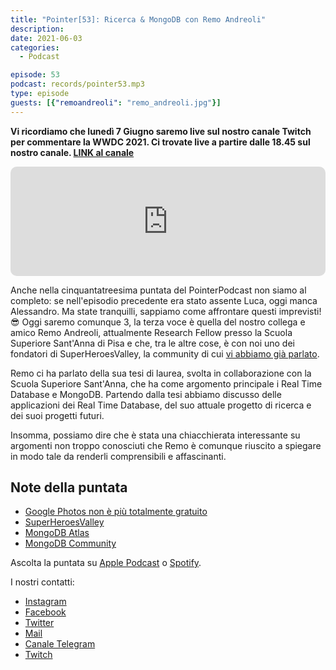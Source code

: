 ```yaml
---
title: "Pointer[53]: Ricerca & MongoDB con Remo Andreoli"
description:
date: 2021-06-03
categories:
  - Podcast

episode: 53
podcast: records/pointer53.mp3
type: episode
guests: [{"remoandreoli": "remo_andreoli.jpg"}]
---
```


**Vi ricordiamo che lunedì 7 Giugno saremo live sul nostro canale Twitch per commentare la WWDC 2021. Ci trovate live a partire dalle 18.45 sul nostro canale. [LINK al canale](https://www.twitch.tv/pointerpodcast)**


<iframe src="https://embed.podcasts.apple.com/us/podcast/pointer-53-ricerca-mongodb-con-remo-andreoli/id1465505870?i=1000524104807&amp;itsct=podcast_box_player&amp;itscg=30200&amp;theme=auto" sandbox="allow-forms allow-popups allow-same-origin allow-scripts allow-top-navigation-by-user-activation" allow="autoplay *; encrypted-media *;" style="width: 100%; max-width: 660px; overflow: hidden; border-radius: 10px; background: transparent none repeat scroll 0% 0%;" height="175px" frameborder="0"></iframe>

Anche nella cinquantatreesima puntata del PointerPodcast non siamo al completo: se nell'episodio precedente era stato assente Luca, oggi manca Alessandro. 
Ma state tranquilli, sappiamo come affrontare questi imprevisti! 😎
Oggi saremo comunque 3, la terza voce è quella del nostro collega e amico Remo Andreoli, attualmente Research Fellow presso la Scuola Superiore Sant'Anna di Pisa e che, tra le altre cose, è con noi uno dei fondatori di SuperHeroesValley, la community di cui [vi abbiamo già parlato](https://pointerpodcast.it/p/pointer44-superheroes-valley-la-nostra-community/).

Remo ci ha parlato della sua tesi di laurea, svolta in collaborazione con la Scuola Superiore Sant'Anna, che ha come argomento principale i Real Time Database e MongoDB.
Partendo dalla tesi abbiamo discusso delle applicazioni dei Real Time Database, del suo attuale progetto di ricerca e dei suoi progetti futuri.

Insomma, possiamo dire che è stata una chiacchierata interessante su argomenti non troppo conosciuti che Remo è comunque riuscito a spiegare in modo tale da renderli comprensibili e affascinanti.

## Note della puntata

- [Google Photos non è più totalmente gratuito](https://www.engadget.com/google-photos-free-unlimited-storage-end-date-133058166.html)
- [SuperHeroesValley](https://www.superheroesvalley.fun/)
- [MongoDB Atlas](https://www.mongodb.com/cloud/atlas)
- [MongoDB Community](https://developer.mongodb.com/community/forums/)

Ascolta la puntata su [Apple Podcast](https://podcasts.apple.com/it/podcast/pointerpodcast/id1465505870) o [Spotify](https://open.spotify.com/show/3XmDzcZv4rCIx1VpWrbrkh).

I nostri contatti:

- [Instagram](https://www.instagram.com/pointerpodcast/)
- [Facebook](https://www.facebook.com/pointerPodcast/)
- [Twitter](https://twitter.com/PointerPodcast)
- [Mail](info@pointerpodcast.it)
- [Canale Telegram](https://t.me/PointerPodcast)
- [Twitch](https://www.twitch.tv/pointerpodcast)

